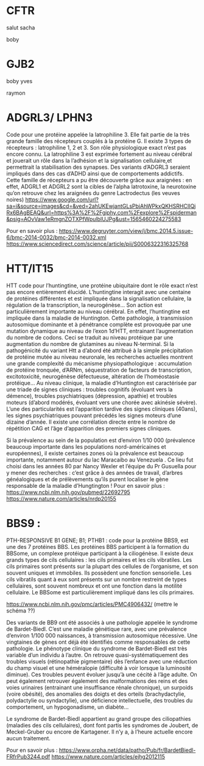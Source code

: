 # CFTR 
salut
sacha

boby
# GJB2
boby
yves

raymon

# ADGRL3/ LPHN3
Code pour une protéine appelée la latrophiline 3. Elle fait partie de la très grande famille des récepteurs couplés à la protéine G. Il existe 3 types de récepteurs : latrophiline 1, 2 et 3.
Son rôle physiologique exact n’est pas encore connu. La latrophiline 3 est exprimée fortement au niveau cérébral et jouerait un rôle dans la l’adhésion et la signalisation cellulaire,et permettrait la stabilisation des synapses. Des variants d’ADGRL3 seraient impliqués dans des cas d’ADHD ainsi que de comportements addictifs.
Cette famille de récepteurs  a pu être découverte grâce aux araignées : en effet, ADGRL1 et ADGRL2 sont la cibles de l’alpha latrotoxine, la neurotoxine qu’on retrouve chez les araignées du genre Lactrodectus (les veuves noires)
https://www.google.com/url?sa=i&source=images&cd=&ved=2ahUKEwjantGLsPbjAhWPkxQKHSRHCIIQjRx6BAgBEAQ&url=https%3A%2F%2Fgiphy.com%2Fexplore%2Fspiderman&psig=AOvVaw1eRmgnZOTXPfWpulbIUJPg&ust=1565460224275583

Pour en savoir plus :
https://www.degruyter.com/view/j/bmc.2014.5.issue-6/bmc-2014-0032/bmc-2014-0032.xml
https://www.sciencedirect.com/science/article/pii/S0006322316325768

# HTT/IT15
HTT code pour l’huntingtine, une protéine ubiquitaire dont le rôle exact n’est pas encore entièrement élucidé. L’huntingtine interagit avec une centaine de protéines différentes et est impliquée dans la signalisation cellulaire, la régulation de la transcription, la neurogénèse... Son action est particulièrement importante au niveau cérébral. En effet, l’huntingtine est impliquée dans la maladie de Huntington. Cette pathologie, à transmission autosomique dominante et à pénétrance complète est provoquée par une mutation dynamique au niveau de l’exon 1d’HTT, entrainant l’augmentation du nombre de codons. Ceci se traduit au niveau protéique par une augmentation du nombre de glutamines au niveau N-terminal. 
Si la pathogénicité du variant Htt a d’abord été attribué à la simple précipitation de protéine mutée au niveau neuronale, les recherches actuelles montrent une grande complexité du mécanisme physiopathologique : accumulation de protéine tronquée, d’ARNm, séquestration de facteurs de transcription, excitotoxicité, neurogénèse défectueuse, altération de l’homéostasie protéique…
Au niveau clinique, la maladie d’Huntington est caractérisée par une triade de signes cliniques : troubles cognitifs (évoluant vers la démence), troubles psychiatriques (dépression, apathie) et troubles moteurs (d’abord modérés, évoluant vers une chorée avec akinésie sévère). L’une des particularités est l’apparition tardive des signes cliniques (40ans), les signes psychiatriques pouvant précédés les signes moteurs d’une dizaine d’année. Il existe une corrélation directe entre le nombre de répétition CAG et l’âge d’apparition des premiers signes cliniques.

Si la prévalence au sein de la population est d’environ 1/10 000 (prévalence beaucoup importante dans les populations nord-américaines et européennes), il existe certaines zones où la prévalence est beaucoup importante, notamment autour du lac Maracaibo au Venezuela . Ce lieu fut choisi dans les années 80 par Nancy Wexler et l’équipe du Pr Gusuella pour y mener des recherches : c’est grâce à des années de travail, d’arbres généalogiques et de prélèvements qu’ils purent localiser le gène responsable de la maladie d’Hungtington !
Pour en savoir plus :
https://www.ncbi.nlm.nih.gov/pubmed/22692795
https://www.nature.com/articles/nrdp20155


# BBS9 : 
PTH-RESPONSIVE B1 GENE; B1; PTHB1 : code pour la protéine BBS9, est une des 7 protéines BBS. Les protéines BBS participent à la formation du BBSome, un complexe protéique participant à la ciliogénèse. Il existe deux grands types de cils cellulaires : les cils primaires et les cils vibratiles. Les cils primaires sont présents sur la plupart des cellules de l’organisme, et son souvent uniques et immobiles. Ils possèdent  une fonction sensorielle. Les cils vibratils quant à eux sont présents sur un nombre restreint de types cellulaires, sont souvent nombreux et ont une fonction dans la motilité cellulaire. Le BBSome est particulièrement impliqué dans les cils primaires.

https://www.ncbi.nlm.nih.gov/pmc/articles/PMC4906432/ (mettre le schéma ??)

Des variants de BB9 ont été associés à une pathologie appelée le syndrome de Bardet-Biedl. C’est une maladie génétique rare, avec une prévalence d’environ 1/100 000 naissances, à transmission autosomique récessive. Une vingtaines de gènes ont déjà été identifiés comme responsables de cette pathologie. Le phénotype clinique du syndrome de Bardet-Biedl est très variable d’un individu à l’autre.
On retrouve quasi-systématiquement des troubles visuels (rétinopathie pigmentaire) dès l’enfance avec une réduction du champ visuel et une héméralopie (difficulté à voir lorsque la luminosité diminue). Ces troubles peuvent évoluer jusqu’à une cécité à l’âge adulte. On peut également retrouver également des malformations des reins et des voies urinaires (entrainant une insuffisance rénale chronique), un surpoids (voire obésité), des anomalies des doigts et des orteils (brachydactylie, polydactylie ou syndactylie), une déficience intellectuelle, des troubles du comportement, un hypogonadisme, un diabète…

Le syndrome de Bardet-Biedl appartient au grand groupe des ciliopathies (maladies des cils cellulaires), dont font partis les syndromes de Joubert, de Meckel-Gruber ou encore de Kartagener.
Il n’y a, à l’heure actuelle encore aucun traitement.

Pour en savoir plus :
https://www.orpha.net/data/patho/Pub/fr/BardetBiedl-FRfrPub3244.pdf
https://www.nature.com/articles/ejhg2012115

